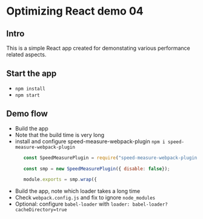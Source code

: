 # Optimizing React demo 04
## Intro
This is a simple React app created for demonstating various performance related aspects.

## Start the app
- `npm install`
- `npm start`

## Demo flow
- Build the app
- Note that the build time is very long
- install and configure speed-measure-webpack-plugin
    `npm i speed-measure-webpack-plugin`
    ```javascript
       const SpeedMeasurePlugin = require("speed-measure-webpack-plugin");

       const smp = new SpeedMeasurePlugin({ disable: false});

       module.exports = smp.wrap({
    ```
- Build the app, note which loader takes a long time
- Check `webpack.config.js` and fix to ignore `node_modules`
- Optional: configure `babel-loader` with `loader: babel-loader?cacheDirectory=true`
